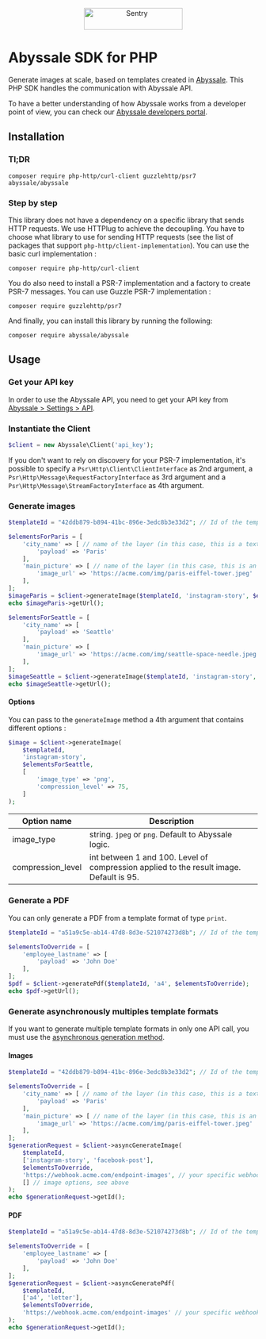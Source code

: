 <p align="center">
  <a href="https://www.abyssale.com?utm_source=github&utm_medium=logo&utm_campaign=php" target="_blank">
    <img src="https://uploads-ssl.webflow.com/6214efb2d4b5d94158f2ff03/6218f45ff39a58c8dbf7eb2c_abyssale-logo.svg" alt="Sentry" width="199" height="44">
  </a>
</p>

# Abyssale SDK for PHP

Generate images at scale, based on templates created in [Abyssale]([https://abyssale.com).
This PHP SDK handles the communication with Abyssale API.

To have a better understanding of how Abyssale works from a developer point of view, you can check our [Abyssale developers portal](https://developers.abyssale.com/).

## Installation

### Tl;DR

```
composer require php-http/curl-client guzzlehttp/psr7 abyssale/abyssale
```

### Step by step

This library does not have a dependency on a specific library that sends HTTP requests. We use HTTPlug to achieve the decoupling. You have to choose what library to use for sending HTTP requests (see the list of packages that support `php-http/client-implementation`).
You can use the basic curl implementation : 

```
composer require php-http/curl-client
```

You do also need to install a PSR-7 implementation and a factory to create PSR-7 messages.
You can use Guzzle PSR-7 implementation :

```
composer require guzzlehttp/psr7
```

And finally, you can install this library by running the following:

```
composer require abyssale/abyssale
```

## Usage

### Get your API key

In order to use the Abyssale API, you need to get your API key from [Abyssale > Settings > API](https://app.abyssale.com/settings/api-key).

### Instantiate the Client

```php
$client = new Abyssale\Client('api_key');
```

If you don't want to rely on discovery for your PSR-7 implementation, it's possible to specify a `Psr\Http\Client\ClientInterface` as 2nd argument, a `Psr\Http\Message\RequestFactoryInterface` as 3rd argument and a `Psr\Http\Message\StreamFactoryInterface` as 4th argument.

### Generate images 

```php
$templateId = "42ddb879-b894-41bc-896e-3edc8b3e33d2"; // Id of the template from which you want to generate an image

$elementsForParis = [
    'city_name' => [ // name of the layer (in this case, this is a text layer)
        'payload' => 'Paris'
    ],
    'main_picture' => [ // name of the layer (in this case, this is an image layer)
        'image_url' => 'https://acme.com/img/paris-eiffel-tower.jpeg'
    ],
];
$imageParis = $client->generateImage($templateId, 'instagram-story', $elementsForParis);
echo $imageParis->getUrl();

$elementsForSeattle = [
    'city_name' => [
        'payload' => 'Seattle'
    ],
    'main_picture' => [
        'image_url' => 'https://acme.com/img/seattle-space-needle.jpeg'
    ],      
];
$imageSeattle = $client->generateImage($templateId, 'instagram-story', $elementsForSeattle);
echo $imageSeattle->getUrl();
```

#### Options

You can pass to the `generateImage` method a 4th argument that contains different options :

```php
$image = $client->generateImage(
    $templateId, 
    'instagram-story', 
    $elementsForSeattle,
    [
        'image_type' => 'png',
        'compression_level' => 75,
    ]    
);
```

| Option name | Description
| ----------- | -----------
| image_type | string. `jpeg` or `png`. Default to Abyssale logic.
| compression_level | int between 1 and 100. Level of compression applied to the result image. Default is 95.

### Generate a PDF

You can only generate a PDF from a template format of type `print`.

```php
$templateId = "a51a9c5e-ab14-47d8-8d3e-521074273d8b"; // Id of the template from which you want to generate a PDF

$elementsToOverride = [
    'employee_lastname' => [
        'payload' => 'John Doe'
    ],
];
$pdf = $client->generatePdf($templateId, 'a4', $elementsToOverride);
echo $pdf->getUrl();
```

### Generate asynchronously multiples template formats

If you want to generate multiple template formats in only one API call, you must use the [asynchronous generation method](https://developers.abyssale.com/rest-api/image-generation/generate-multi-format-images). 

#### Images

```php
$templateId = "42ddb879-b894-41bc-896e-3edc8b3e33d2"; // Id of the template from which you want to generate an image

$elementsToOverride = [
    'city_name' => [ // name of the layer (in this case, this is a text layer)
        'payload' => 'Paris'
    ],
    'main_picture' => [ // name of the layer (in this case, this is an image layer)
        'image_url' => 'https://acme.com/img/paris-eiffel-tower.jpeg'
    ],
];
$generationRequest = $client->asyncGenerateImage(
    $templateId,
    ['instagram-story', 'facebook-post'],
    $elementsToOverride,
    'https://webhook.acme.com/endpoint-images', // your specific webhook url
    [] // image options, see above
);
echo $generationRequest->getId();
```

#### PDF

```php
$templateId = "a51a9c5e-ab14-47d8-8d3e-521074273d8b"; // Id of the template from which you want to generate an image

$elementsToOverride = [
    'employee_lastname' => [
        'payload' => 'John Doe'
    ],
];
$generationRequest = $client->asyncGeneratePdf(
    $templateId,
    ['a4', 'letter'],
    $elementsToOverride,
    'https://webhook.acme.com/endpoint-images' // your specific webhook url
);
echo $generationRequest->getId();
```
